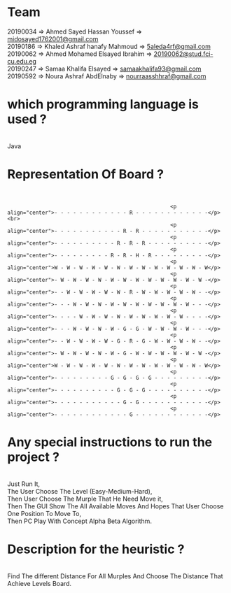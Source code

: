 
<h1> Team </h1>

  20190034 => Ahmed Sayed Hassan Youssef      => midosayed1762001@gmail.com <br>
  20190186 => Khaled Ashraf hanafy Mahmoud    => 5aleda4rf@gmail.com <br>
  20190062 => Ahmed Mohamed Elsayed Ibrahim   => 20190062@stud.fci-cu.edu.eg <br>
  20190247 => Samaa Khalifa Elsayed           => samaakhalifa93@gmail.com <br>
  20190592 => Noura Ashraf AbdElnaby          => nourraasshhraf@gmail.com <br>
    
    
<h1>which programming language is used ?</h1> <br>
Java <br>

<h1>Representation Of Board ?</h1> <br>

                                                        <p align="center">- - - - - - - - - - - - R - - - - - - - - - - - -</p><br>
                                                        <p align="center">- - - - - - - - - - - R - R - - - - - - - - - - -</p>
                                                        <p align="center">- - - - - - - - - - R - R - R - - - - - - - - - -</p>
                                                        <p align="center">- - - - - - - - - R - R - H - R - - - - - - - - -</p>
                                                        <p align="center">W - W - W - W - W - W - W - W - W - W - W - W - W</p>
                                                        <p align="center">- W - W - W - W - W - W - W - W - W - W - W - W -</p>
                                                        <p align="center">- - W - W - W - W - W - R - W - W - W - W - W - -</p>
                                                        <p align="center">- - - W - W - W - W - W - W - W - W - W - W - - -</p>
                                                        <p align="center">- - - - W - W - W - W - W - W - W - W - W - - - -</p>
                                                        <p align="center">- - - W - W - W - W - G - G - W - W - W - W - - -</p>
                                                        <p align="center">- - W - W - W - W - G - R - G - W - W - W - W - -</p>
                                                        <p align="center">- W - W - W - W - W - G - W - W - W - W - W - W -</p>
                                                        <p align="center">W - W - W - W - W - W - W - W - W - W - W - W - W</p>
                                                        <p align="center">- - - - - - - - - G - G - G - G - - - - - - - - -</p>
                                                        <p align="center">- - - - - - - - - - G - G - G - - - - - - - - - -</p>
                                                        <p align="center">- - - - - - - - - - - G - G - - - - - - - - - - -</p>
                                                        <p align="center">- - - - - - - - - - - - G - - - - - - - - - - - -</p>

<h1>Any special instructions to run the project ?</h1> <br>
Just Run It,<br>
The User Choose The Level (Easy-Medium-Hard),<br>
Then User Choose The Murple That He Need Move it,<br>
Then The GUI Show The All Available Moves And Hopes That User Choose One Position To Move To,<br>
Then PC Play With Concept Alpha Beta Algorithm.<br>

<h1>Description for the heuristic ?</h1><br>
Find The different Distance For All Murples And Choose The Distance That Achieve Levels Board.<br>
